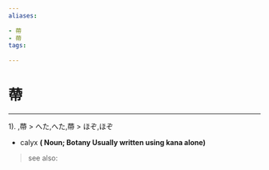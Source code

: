 ```yaml
---
aliases:
    
- 蔕
- 蔕
tags:
    
---
```


# 蔕
---
1).
,蔕 > へた,へた,蔕 > ほぞ,ほぞ

- calyx
**( Noun; Botany Usually written using kana alone)**
> see also: 
            